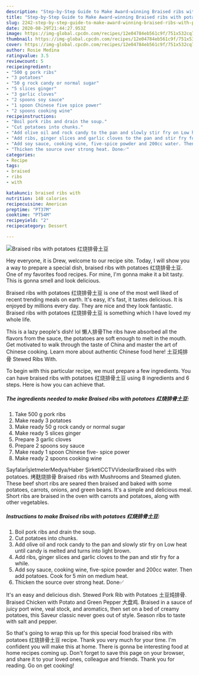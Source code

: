 ```yaml
---
description: "Step-by-Step Guide to Make Award-winning Braised ribs with potatoes 红烧排骨土豆"
title: "Step-by-Step Guide to Make Award-winning Braised ribs with potatoes 红烧排骨土豆"
slug: 2242-step-by-step-guide-to-make-award-winning-braised-ribs-with-potatoes
date: 2020-08-29T21:44:27.953Z
image: https://img-global.cpcdn.com/recipes/12e04784eb561c9f/751x532cq70/braised-ribs-with-potatoes-红烧排骨土豆-recipe-main-photo.jpg
thumbnail: https://img-global.cpcdn.com/recipes/12e04784eb561c9f/751x532cq70/braised-ribs-with-potatoes-红烧排骨土豆-recipe-main-photo.jpg
cover: https://img-global.cpcdn.com/recipes/12e04784eb561c9f/751x532cq70/braised-ribs-with-potatoes-红烧排骨土豆-recipe-main-photo.jpg
author: Rosie Medina
ratingvalue: 3.5
reviewcount: 5
recipeingredient:
- "500 g pork ribs"
- "3 potatoes"
- "50 g rock candy or normal sugar"
- "5 slices ginger"
- "3 garlic cloves"
- "2 spoons soy sauce"
- "1 spoon Chinese five spice power"
- "2 spoons cooking wine"
recipeinstructions:
- "Boil pork ribs and drain the soup."
- "Cut potatoes into chunks."
- "Add olive oil and rock candy to the pan and slowly stir fry on Low heat until candy is melted and turns into light brown."
- "Add ribs, ginger slices and garlic cloves to the pan and stir fry for a while."
- "Add soy sauce, cooking wine, five-spice powder and 200cc water. Then add potatoes. Cook for 5 min on medium heat."
- "Thicken the source over strong heat. Done✅"
categories:
- Recipe
tags:
- braised
- ribs
- with

katakunci: braised ribs with 
nutrition: 148 calories
recipecuisine: American
preptime: "PT37M"
cooktime: "PT54M"
recipeyield: "2"
recipecategory: Dessert

---
```



![Braised ribs with potatoes 红烧排骨土豆](https://img-global.cpcdn.com/recipes/12e04784eb561c9f/751x532cq70/braised-ribs-with-potatoes-红烧排骨土豆-recipe-main-photo.jpg)

Hey everyone, it is Drew, welcome to our recipe site. Today, I will show you a way to prepare a special dish, braised ribs with potatoes 红烧排骨土豆. One of my favorites food recipes. For mine, I'm gonna make it a bit tasty. This is gonna smell and look delicious.

Braised ribs with potatoes 红烧排骨土豆 is one of the most well liked of recent trending meals on earth. It's easy, it's fast, it tastes delicious. It is enjoyed by millions every day. They are nice and they look fantastic. Braised ribs with potatoes 红烧排骨土豆 is something which I have loved my whole life.

This is a lazy people&#39;s dish! lol 懒人排骨The ribs have absorbed all the flavors from the sauce, the potatoes are soft enough to melt in the mouth. Get motivated to walk through the taste of China and master the art of Chinese cooking. Learn more about authentic Chinese food here! 土豆炖排骨 Stewed Ribs With.


To begin with this particular recipe, we must prepare a few ingredients. You can have braised ribs with potatoes 红烧排骨土豆 using 8 ingredients and 6 steps. Here is how you can achieve that.

<!--inarticleads1-->

##### The ingredients needed to make Braised ribs with potatoes 红烧排骨土豆:

1. Take 500 g pork ribs
1. Make ready 3 potatoes
1. Make ready 50 g rock candy or normal sugar
1. Make ready 5 slices ginger
1. Prepare 3 garlic cloves
1. Prepare 2 spoons soy sauce
1. Make ready 1 spoon Chinese five- spice power
1. Make ready 2 spoons cooking wine


SayfalarİşletmelerMedya/Haber ŞirketiCCTVVideolarBraised ribs with potatoes. 烤麸烧排骨 Braised ribs with Mushrooms and Steamed gluten. These beef short ribs are seared then braised and baked with some potatoes, carrots, onions, and green beans. It&#39;s a simple and delicious meal. Short ribs are braised in the oven with carrots and potatoes, along with other vegetables. 

<!--inarticleads2-->

##### Instructions to make Braised ribs with potatoes 红烧排骨土豆:

1. Boil pork ribs and drain the soup.
1. Cut potatoes into chunks.
1. Add olive oil and rock candy to the pan and slowly stir fry on Low heat until candy is melted and turns into light brown.
1. Add ribs, ginger slices and garlic cloves to the pan and stir fry for a while.
1. Add soy sauce, cooking wine, five-spice powder and 200cc water. Then add potatoes. Cook for 5 min on medium heat.
1. Thicken the source over strong heat. Done✅


It&#39;s an easy and delicious dish. Stewed Pork Rib with Potatoes 土豆炖排骨. Braised Chicken with Potato and Green Pepper 大盘鸡. Braised in a sauce of juicy port wine, veal stock, and aromatics, then set on a bed of creamy potatoes, this Saveur classic never goes out of style. Season ribs to taste with salt and pepper. 

So that's going to wrap this up for this special food braised ribs with potatoes 红烧排骨土豆 recipe. Thank you very much for your time. I'm confident you will make this at home. There is gonna be interesting food at home recipes coming up. Don't forget to save this page on your browser, and share it to your loved ones, colleague and friends. Thank you for reading. Go on get cooking!
